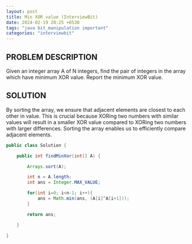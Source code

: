 ```yaml
---
layout: post
title: Min XOR value (InterviewBit)
date: 2024-02-19 20:25 +0530
tags: "java bit_manipulation important"
categories: "interviewbit"
---
```


## PROBLEM DESCRIPTION

Given an integer array A of N integers, find the pair of integers in the array which have minimum XOR value. Report the minimum XOR value.

## SOLUTION

By sorting the array, we ensure that adjacent elements are closest to each other in value. This is crucial because XORing two numbers with similar values will result in a smaller XOR value compared to XORing two numbers with larger differences. Sorting the array enables us to efficiently compare adjacent elements.

```java
public class Solution {

    public int findMinXor(int[] A) {

        Arrays.sort(A);

        int n = A.length;
        int ans = Integer.MAX_VALUE;

        for(int i=0; i<n-1; i++){
            ans = Math.min(ans, (A[i]^A[i+1]));
        }

        return ans;

    }

}
```
